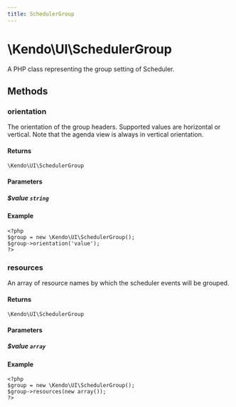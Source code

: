 ```yaml
---
title: SchedulerGroup
---
```


# \Kendo\UI\SchedulerGroup

A PHP class representing the group setting of Scheduler.


## Methods

### orientation
The orientation of the group headers. Supported values are horizontal or vertical. Note that the agenda view is always in vertical orientation.

#### Returns
`\Kendo\UI\SchedulerGroup`

#### Parameters

##### $value `string`



#### Example 
    <?php
    $group = new \Kendo\UI\SchedulerGroup();
    $group->orientation('value');
    ?>

### resources
An array of resource names by which the scheduler events will be grouped.

#### Returns
`\Kendo\UI\SchedulerGroup`

#### Parameters

##### $value `array`



#### Example 
    <?php
    $group = new \Kendo\UI\SchedulerGroup();
    $group->resources(new array());
    ?>

